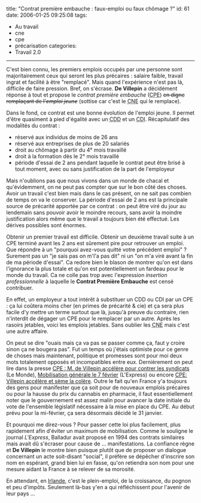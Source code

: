 title: "Contrat première embauche : faux-emploi ou faux chômage ?"
id: 61
date: 2006-01-25 09:25:08
tags: 
- Au travail
- cne
- cpe
- précarisation
categories: 
- Travail 2.0
---

C'est bien connu, les premiers emplois occupés par une personne sont majoritairement ceux qui seront les plus précaires : salaire faible, travail ingrat et facilité à être "remplacé". Mais quand l'expérience n'est pas là, difficile de faire pression. Bref, on s'écrase. **De Villepin** a décidément réponse à tout et propose le _contrat première embauche_ (<acronym title="Contrat Première Embauche">CPE</acronym>) <del>en digne remplaçant de l'_emploi jeune_</del> (sottise car c'est le <acronym title="Contrat Nouvelle Embauche">CNE</acronym> qui le remplace).

<!--more-->

Dans le fond, ce contrat est une bonne évolution de l'emploi jeune. Il permet d'être quasiment à pied d'égalité avec un <acronym title="Contrat à Durée Déterminée">CDD</acronym> et un <acronym title="Contrat à Durée Indéterminée">CDI</acronym>. Récapitulatif des modalités du contrat :

*   réservé aux individus de moins de 26 ans
*   réservé aux entreprises de plus de 20 salariés
*   droit au chômage à partir du 4° mois travaillé
*   droit à la formation dès le 2° mois travaillé
*   période d'essai de 2 ans pendant laquelle le contrat peut être brisé à tout moment, avec ou sans justification de la part de l'employeur

Mais n'oublions pas que nous vivons dans un monde de chacal et qu'évidemment, on ne peut pas compter que sur le bon côté des choses. Avoir un travail c'est bien mais dans le cas présent, on ne sait pas combien de temps on va le conserver. La période d'essai de 2 ans est la principale source de précarité apportée par ce contrat : on peut être viré du jour au lendemain sans pouvoir avoir le moindre recours, sans avoir la moindre justification alors même que le travail a toujours bien été effectué. Les dérives possibles sont énormes.

Obtenir un premier travail est difficile. Obtenir un deuxième travail suite à un CPE terminé avant les 2 ans est sûrement pire pour retrouver un emploi. Que répondre à un "pourquoi avez-vous quitté votre précédent emploi" ? Surement pas un "je sais pas on m'l'a pas dit" ni un "on m'a viré avant la fin de ma période d'essai". Ca redore bien le blason de montrer qu'on est dans l'ignorance la plus totale et qu'on est potentiellement un fardeau pour le monde du travail. Ca ne colle pas trop avec l'expression _insertion professionnelle_ à laquelle le **Contrat Première Embauche** est censé contribuer.

En effet, un employeur a tout intérêt à substituer un CDD ou CDI par un CPE : ça lui coûtera moins cher (en primes de précarité & cie) et ça sera plus facile d'y mettre un terme surtout que là, jusqu'à preuve du contraire, rien n'interdit de dégager un CPE pour le remplacer par un autre. Après les rasoirs jetables, voici les emplois jetables. Sans oublier les <acronym title="Contrat Nouvelle Embauche">CNE</acronym> mais c'est une autre affaire.

On peut se dire "ouais mais ça va pas se passer comme ça, faut y croire sinon ça ne bougera pas". Fut un temps où j'étais optimiste pour ce genre de choses mais maintenant, politique et promesses sont pour moi deux mots totalement opposés et incompatibles entre eux. Dernièrement on peut lire dans la presse [CPE : M. de Villepin accélère pour contrer les syndicats](http://www.lemonde.fr/web/article/0,1-0@2-3224,36-733934@51-725561,0.html) (Le Monde), [Mobilisation générale le 7 février](http://www.lexpress.fr/info/quotidien/actu.asp?id=2234) (L'Express) ou encore [CPE: Villepin accélère et sème la colère](http://www.liberation.fr/page.php?Article=353872). Outre le fait qu'en France y'a toujours des gens pour manifester que ça soit pour de nouveaux emplois précaires ou pour la hausse du prix du cannabis en pharmacie, il faut essentiellement noter que le gouvernement est assez malin pour avancer la date initiale du vote de l'ensemble législatif nécessaire à la mise en place du CPE. Au début prévu pour la mi-février, ça sera désormais décidé le 31 janvier.

Et pourquoi me direz-vous ? Pour passer cette loi plus facilement, plus rapidement afin d'éviter un maximum de mobilisation. Comme le souligne le journal _L'Express_, Balladur avait proposé en 1994 des contrats similaires mais avait dû s'écraser pour cause de ... manifestations. La confiance règne et **De Villepin** le montre bien puisque plutôt que de proposer un dialogue concernant un acte soit-disant "social", il préfère se dépêcher d'inscrire son nom en espérant, grand bien lui en fasse, qu'on retiendra son nom pour une mesure aidant la France à se relever de sa morosité.

En attendant, en [Irlande](http://www.lemonde.fr/web/article/0,1-0,36-733592,0.html), c'est le plein-emploi, de la croissance, du pognon et peu d'impôts. Seulement là-bas y'en a qui réfléchissent pour l'avenir de leur pays ...